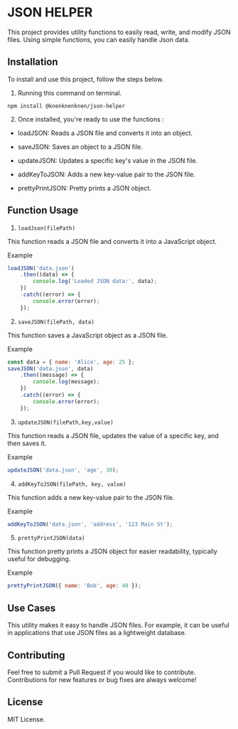 # JSON HELPER

This project provides utility functions to easily read, write, and modify JSON files. Using simple functions, you can easily handle Json data.

## Installation

To install and use this project, follow the steps below.

1. Running this command on terminal.

```
npm install @knenknenknen/json-helper
```

2. Once installed, you're ready to use the functions :

- loadJSON: Reads a JSON file and converts it into an object.

- saveJSON: Saves an object to a JSON file.

- updateJSON: Updates a specific key's value in the JSON file.

- addKeyToJSON: Adds a new key-value pair to the JSON file.

- prettyPrintJSON: Pretty prints a JSON object.

## Function Usage

1. `loadJson(filePath)`

This function reads a JSON file and converts it into a JavaScript object.

Example
```js
loadJSON('data.json')
    .then((data) => {
        console.log('Loaded JSON data:', data);
    })
    .catch((error) => {
        console.error(error);
    });
```

2. `saveJSON(filePath, data)`

This function saves a JavaScript object as a JSON file.

Example
```js
const data = { name: 'Alice', age: 25 };
saveJSON('data.json', data)
    .then((message) => {
        console.log(message); 
    })
    .catch((error) => {
        console.error(error); 
    });

```

3. `updateJSON(filePath,key,value)`

This function reads a JSON file, updates the value of a specific key, and then saves it.

Example
```js
updateJSON('data.json', 'age', 30);
```

4. `addKeyToJSON(filePath, key, value)`

This function adds a new key-value pair to the JSON file.

Example

```js
addKeyToJSON('data.json', 'address', '123 Main St');
```

5. `prettyPrintJSON(data)`

This function pretty prints a JSON object for easier readability, typically useful for debugging.

Example

```js
prettyPrintJSON({ name: 'Bob', age: 40 });
```


## Use Cases

This utility makes it easy to handle JSON files. For example, it can be useful in applications that use JSON files as a lightweight database.

## Contributing

Feel free to submit a Pull Request if you would like to contribute. Contributions for new features or bug fixes are always welcome!

## License

MIT License.
